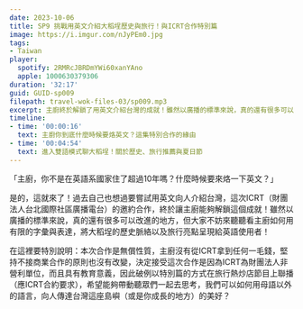 ```yaml
---
date: 2023-10-06
title: SP9 挑戰用英文介紹大稻埕歷史與旅行！與ICRT合作特別篇
image: https://i.imgur.com/nJyPEm0.jpg
tags:
- Taiwan
player:
  spotify: 2RMRcJBRDmYWi60xanYAno
  apple: 1000630379306
duration: '32:17'
guid: GUID-sp009
filepath: travel-wok-files-03/sp009.mp3
excerpt: 主廚終於解鎖了用英文介紹台灣的成就！雖然以廣播的標準來說，真的還有很多可以改進的地方，但大家不妨來聽聽看主廚如何用有限的字彙與表達，將大稻埕的歷史脈絡以及旅行亮點呈現給英語使用者！
timeline:
- time: '00:00:16'
  text: 主廚你到底什麼時候要烙英文？這集特別合作的緣由
- time: '00:04:54'
  text: 進入雙語模式聊大稻埕！關於歷史、旅行推薦與夏日節
---
```

「主廚，你不是在英語系國家住了超過10年嗎？什麼時候要來烙一下英文？」

是的，這就來了！過去自己也想過要嘗試用英文向人介紹台灣，這次ICRT（財團法人台北國際社區廣播電台）的邀約合作，終於讓主廚能夠解鎖這個成就！雖然以廣播的標準來說，真的還有很多可以改進的地方，但大家不妨來聽聽看主廚如何用有限的字彙與表達，將大稻埕的歷史脈絡以及旅行亮點呈現給英語使用者！

在這裡要特別說明：本次合作是無償性質，主廚沒有從ICRT拿到任何一毛錢，堅持不接商業合作的原則也沒有改變，決定接受這次合作是因為ICRT為財團法人非營利單位，而且具有教育意義，因此破例以特別篇的方式在旅行熱炒店節目上聯播（應ICRT合約要求），希望能夠帶動聽眾們一起去思考，我們可以如何用母語以外的語言，向人傳達台灣這座島嶼（或是你成長的地方）的美好？